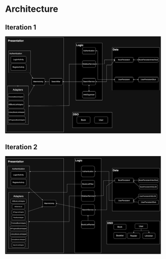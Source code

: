 # Architecture

## Iteration 1

![Iteration1 Architecture](I1Architecture.jpg)

## Iteration 2

![Iteration1 Architecture](I2Architecture.jpg)